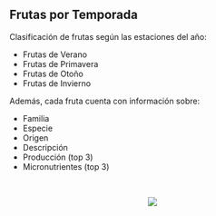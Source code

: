 ## Frutas por Temporada

Clasificación de frutas según las estaciones del año:

- Frutas de Verano
- Frutas de Primavera
- Frutas de Otoño
- Frutas de Invierno

Además, cada fruta cuenta con información sobre:
- Familia
- Especie
- Origen
- Descripción
- Producción (top 3)
- Micronutrientes (top 3)

<br>
<p align="center"> <img src="https://user-images.githubusercontent.com/91766104/202862315-3d3b6169-a1bd-4834-9294-75f1e38bedb5.gif" /></p>
